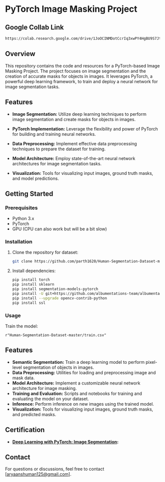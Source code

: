 # PyTorch Image Masking Project

## Google Collab Link
```bash
https://colab.research.google.com/drive/1JoOCINMDotCcrIq3xwPY4HgBU9S7JtmG?usp=sharing
```

## Overview

This repository contains the code and resources for a PyTorch-based Image Masking Project. The project focuses on image segmentation and the creation of accurate masks for objects in images. It leverages PyTorch, a powerful deep learning framework, to train and deploy a neural network for image segmentation tasks.

## Features

- **Image Segmentation:** Utilize deep learning techniques to perform image segmentation and create masks for objects in images.

- **PyTorch Implementation:** Leverage the flexibility and power of PyTorch for building and training neural networks.

- **Data Preprocessing:** Implement effective data preprocessing techniques to prepare the dataset for training.

- **Model Architecture:** Employ state-of-the-art neural network architectures for image segmentation tasks.

- **Visualization:** Tools for visualizing input images, ground truth masks, and model predictions.

## Getting Started

### Prerequisites

- Python 3.x
- PyTorch
- GPU (CPU can also work but will be a bit slow)

### Installation

1. Clone the repository for dataset:

    ```bash
    git clone https://github.com/parth1620/Human-Segmentation-Dataset-master.git
    ```

2. Install dependencies:

    ```bash
    pip install torch
    pip install sklearn
    pip install segmentation-models-pytorch
    pip install -U git+https://github.com/albumentations-team/albumentations
    pip install --upgrade opencv-contrib-python
    pip install ssl
    ```

### Usage

 Train the model:
    
    r"Human-Segmentation-Dataset-master/train.csv"

    
## Features

- **Semantic Segmentation:** Train a deep learning model to perform pixel-level segmentation of objects in images.
- **Data Preprocessing:** Utilities for loading and preprocessing image and mask data.
- **Model Architecture:** Implement a customizable neural network architecture for image masking.
- **Training and Evaluation:** Scripts and notebooks for training and evaluating the model on your dataset.
- **Inference:** Perform inference on new images using the trained model.
- **Visualization:** Tools for visualizing input images, ground truth masks, and predicted masks.


## Certification

- **[Deep Learning with PyTorch: Image Segmentation](https://www.coursera.org/account/accomplishments/verify/4H266QMCJ26K):**


## Contact

For questions or discussions, feel free to contact [aryaanshuman125@gmail.com].

